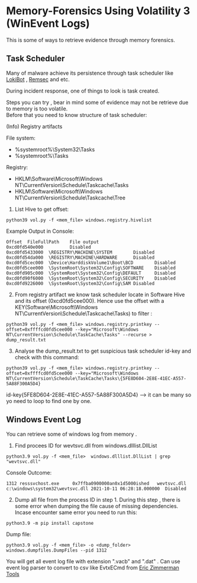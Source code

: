 # Memory-Forensics Using Volatility 3 (WinEvent Logs)
This is some of ways to retrieve evidence through memory forensics. 

## Task Scheduler
Many of malware achieve its persistence through task scheduler like [LokiBot](https://attack.mitre.org/software/S0447/) , [Remsec](https://attack.mitre.org/software/S0125/) and etc.  

During incident response, one of things to look is task created.  

Steps you can try , bear in mind some of evidence may not be retrieve due to memory is too volatile.  
Before that you need to know structure of task scheduler:

(Info) Registry artifacts 

File system:   

* %systemroot%\System32\Tasks    
* %systemroot%\Tasks  

Registry:  

* HKLM\Software\Microsoft\Windows NT\CurrentVersion\Schedule\Taskcache\Tasks  
* HKLM\Software\Microsoft\Windows NT\CurrentVersion\Schedule\Taskcache\Tree  

1. List Hive to get offset:  
```
python39 vol.py -f <mem_file> windows.registry.hivelist
```
Example Output in Console:
```
Offset  FileFullPath    File output
0xcd0fd540e000          Disabled
0xcd0fd5433000  \REGISTRY\MACHINE\SYSTEM        Disabled
0xcd0fd54da000  \REGISTRY\MACHINE\HARDWARE      Disabled
0xcd0fd5cec000  \Device\HarddiskVolume1\Boot\BCD        Disabled
0xcd0fd5cee000  \SystemRoot\System32\Config\SOFTWARE    Disabled
0xcd0fd905c000  \SystemRoot\System32\Config\DEFAULT     Disabled
0xcd0fd90f6000  \SystemRoot\System32\Config\SECURITY    Disabled
0xcd0fd9226000  \SystemRoot\System32\Config\SAM Disabled

```
2. From registry artifact we know task scheduler locate in Software Hive and its offset (0xcd0fd5cee000). Hence use the offset with a KEY(Software\Microsoft\Windows NT\CurrentVersion\Schedule\Taskcache\Tasks) to filter :
```
python39 vol.py -f <mem_file> windows.registry.printkey --offset=0xffffcd0fd5cee000 --key="Microsoft\Windows NT\CurrentVersion\Schedule\TaskCache\Tasks" --recurse > dump_result.txt
```
3. Analyse the dump_result.txt to get suspicious task scheduler id-key and check with this command:  
```
python39 vol.py -f <mem_file> windows.registry.printkey --offset=0xffffcd0fd5cee000 --key="Microsoft\Windows NT\CurrentVersion\Schedule\TaskCache\Tasks\{5FE8D604-2E8E-41EC-A557-5A88F300A5D4}
```
id-key{5FE8D604-2E8E-41EC-A557-5A88F300A5D4} --> it can be many so yo need to loop to find one by one.

## Windows Event Log
You can retrieve some of windows log from memory .  

1. Find procees ID for wevtsvc.dll from windows.dlllist.DllList
```
python3.9 vol.py -f <mem_file>  windows.dlllist.DllList | grep "wevtsvc.dll"
```

Console Outcome:
```
1312 resssvchost.exe     0x7ffba0900000an0x1d5000ished   wevtsvc.dll     c:\windows\system32\wevtsvc.dll 2021-10-11 06:28:18.000000  Disabled
```

2. Dump all file from the process ID in step 1. During this step , there is some error when dumping the file cause of missing dependencies. Incase encounter same error you need to run this:
```
python3.9 -m pip install capstone
```

Dump file:
```
python3.9 vol.py -f <mem_file> -o <dump_folder>  windows.dumpfiles.DumpFiles --pid 1312
```
You will get all event log file with extension ".vacb" and ".dat" . Can use event log parser to convert to csv like EvtxECmd from [Eric Zimmerman Tools](https://ericzimmerman.github.io/#!index.md)    
